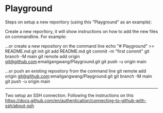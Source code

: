 # Playground
Steps on setup a new reporitory (using this "Playground" as an example):

Create a new reporitory, it will show instructions on how to add the new files on commandline.
For example: 

…or create a new repository on the command line
echo "# Playground" >> README.md
git init
git add README.md
git commit -m "first commit"
git branch -M main
git remote add origin git@github.com:emailgangwang/Playground.git
git push -u origin main

…or push an existing repository from the command line
git remote add origin git@github.com:emailgangwang/Playground.git
git branch -M main
git push -u origin main


-------------------------
Two setup an SSH connection. Following the instructions on this
https://docs.github.com/en/authentication/connecting-to-github-with-ssh/about-ssh 